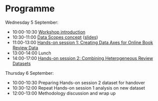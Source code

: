 # Programme

Wednesday 5 September:

+ 10:00-10:30 [Workshop introduction](workshop_intro.md)
+ 10:30-11:00 [Data Scopes concept](data_scopes_intro.md) ([slides](https://docs.google.com/presentation/d/1kJrlj0eCTEjeZz6wg4dF-DxZ9lMWQvky127NkKOYvdY/edit#slide=id.p))
+ 11:00-13:00 [Hands-on session 1: Creating Data Axes for Online Book Review Data](session1/README.md)
+ 13:00-14:00 Lunch
+ 14:00-17:00 [Hands-on session 2: Combining Heterogeneous Review Datasets](session2/README.md)

Thursday 6 September:

+ 10:00-10:30 Preparing Hands-on session 2 dataset for handover
+ 10:30-12:00 Repeat Hands-on session 1 analysis on new dataset
+ 12:00-13:00 Methodology discussion and wrap up

